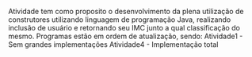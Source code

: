 Atividade tem como proposito o desenvolvimento da plena utilização de construtores utilizando linguagem de programação Java, realizando inclusão de usuário e retornando seu IMC junto a qual classificação do mesmo.
Programas estão em ordem de atualização, sendo:
Atividade1 - Sem grandes implementações
Atividade4 - Implementação total
